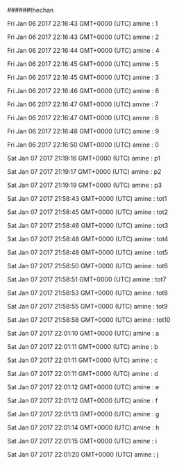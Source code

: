 ######thechan

Fri Jan 06 2017 22:16:43 GMT+0000 (UTC) amine : 1

Fri Jan 06 2017 22:16:43 GMT+0000 (UTC) amine : 2

Fri Jan 06 2017 22:16:44 GMT+0000 (UTC) amine : 4

Fri Jan 06 2017 22:16:45 GMT+0000 (UTC) amine : 5

Fri Jan 06 2017 22:16:45 GMT+0000 (UTC) amine : 3

Fri Jan 06 2017 22:16:46 GMT+0000 (UTC) amine : 6

Fri Jan 06 2017 22:16:47 GMT+0000 (UTC) amine : 7

Fri Jan 06 2017 22:16:47 GMT+0000 (UTC) amine : 8

Fri Jan 06 2017 22:16:48 GMT+0000 (UTC) amine : 9

Fri Jan 06 2017 22:16:50 GMT+0000 (UTC) amine : 0

Sat Jan 07 2017 21:19:16 GMT+0000 (UTC) amine : p1

Sat Jan 07 2017 21:19:17 GMT+0000 (UTC) amine : p2

Sat Jan 07 2017 21:19:19 GMT+0000 (UTC) amine : p3

Sat Jan 07 2017 21:58:43 GMT+0000 (UTC) amine : tot1

Sat Jan 07 2017 21:58:45 GMT+0000 (UTC) amine : tot2

Sat Jan 07 2017 21:58:46 GMT+0000 (UTC) amine : tot3

Sat Jan 07 2017 21:58:48 GMT+0000 (UTC) amine : tot4

Sat Jan 07 2017 21:58:48 GMT+0000 (UTC) amine : tot5

Sat Jan 07 2017 21:58:50 GMT+0000 (UTC) amine : tot6

Sat Jan 07 2017 21:58:51 GMT+0000 (UTC) amine : tot7

Sat Jan 07 2017 21:58:53 GMT+0000 (UTC) amine : tot8

Sat Jan 07 2017 21:58:55 GMT+0000 (UTC) amine : tot9

Sat Jan 07 2017 21:58:58 GMT+0000 (UTC) amine : tot10

Sat Jan 07 2017 22:01:10 GMT+0000 (UTC) amine : a

Sat Jan 07 2017 22:01:11 GMT+0000 (UTC) amine : b

Sat Jan 07 2017 22:01:11 GMT+0000 (UTC) amine : c

Sat Jan 07 2017 22:01:11 GMT+0000 (UTC) amine : d

Sat Jan 07 2017 22:01:12 GMT+0000 (UTC) amine : e

Sat Jan 07 2017 22:01:12 GMT+0000 (UTC) amine : f

Sat Jan 07 2017 22:01:13 GMT+0000 (UTC) amine : g

Sat Jan 07 2017 22:01:14 GMT+0000 (UTC) amine : h

Sat Jan 07 2017 22:01:15 GMT+0000 (UTC) amine : i

Sat Jan 07 2017 22:01:20 GMT+0000 (UTC) amine : j

